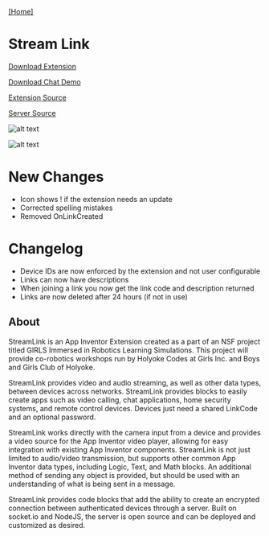 [[Home]](https://orange.haus)

# Stream Link

[Download Extension](https://orange.haus/streamlink/StreamLink.aix)

[Download Chat Demo](https://orange.haus/streamlink/StreamLinkDemo.aia)

[Extension Source](https://github.com/holyokecodes/appinventor-sources)

[Server Source](https://github.com/tgb20/StreamLink)

![alt text](https://orange.haus/streamlink/hostimage.png "Picture of Host Device")

![alt text](https://orange.haus/streamlink/clientimage.png "Picture of Client Device")

# New Changes

- Icon shows ! if the extension needs an update
- Corrected spelling mistakes
- Removed OnLinkCreated

# Changelog

- Device IDs are now enforced by the extension and not user configurable
- Links can now have descriptions
- When joining a link you now get the link code and description returned
- Links are now deleted after 24 hours (if not in use)

## About
StreamLink is an App Inventor Extension created as a part of an NSF project titled GIRLS Immersed in Robotics Learning Simulations. This project will provide co-robotics workshops run by Holyoke Codes at Girls Inc. and Boys and Girls Club of Holyoke. 

StreamLink provides video and audio streaming, as well as other data types, between devices across networks. StreamLink provides blocks to easily create apps such as video calling, chat applications, home security systems, and remote control devices. Devices just need a shared LinkCode and an optional password.

StreamLink works directly with the camera input from a device and provides a video source for the App Inventor video player, allowing for easy integration with existing App Inventor components. StreamLink is not just limited to audio/video transmission, but supports other common App Inventor data types, including Logic, Text, and Math blocks. An additional method of sending any object is provided, but should be used with an understanding of what is being sent in a message.

StreamLink provides code blocks that add the ability to create an encrypted connection between authenticated devices through a server. Built on socket.io and NodeJS, the server is open source and can be deployed and customized as desired.